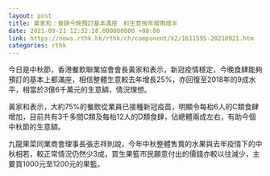 ```yaml
---
layout: post
title: 黃家和：食肆今晚預訂基本滿座　料生意按年增兩成半
date: 2021-09-21 12:32:28.000000000 +08:00
link: https://news.rthk.hk/rthk/ch/component/k2/1611595-20210921.htm
categories: rthk
---
```


今日是中秋節，香港餐飲聯業協會會長黃家和表示，新冠疫情穩定，今晚食肆能夠預訂的基本上都滿座，相信整體生意較去年增長25%，亦回復至2018年的9成水平，相當於3億6千萬元的生意額，情況理想。

黃家和表示，大約75%的餐飲從業員已接種新冠疫苗，明顯令每枱6人的C類食肆增加，目前共有3千多間C類及每枱12人的D類食肆，佔總體兩成左右，有助今個中秋節的生意額。

九龍果菜同業商會理事長張志祥則說，今年中秋整體售賣的水果與去年疫情下的中秋相若，較正常情況仍然少3成，買生果籃市民願意付出的價錢亦較以往減少，主要買1000元至1200元的果籃。
